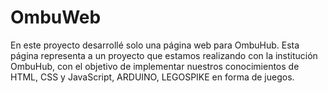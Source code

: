 # OmbuWeb
En este proyecto desarrollé solo una página web para OmbuHub. Esta página representa a un proyecto que estamos realizando con la institución OmbuHub, con el objetivo de implementar nuestros conocimientos de HTML, CSS y JavaScript, ARDUINO, LEGOSPIKE en forma de juegos.
